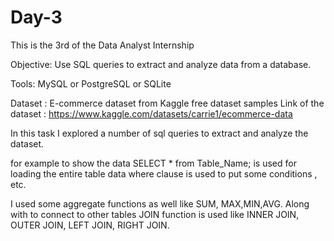 # Day-3
This is the 3rd of the Data Analyst Internship


Objective: Use SQL queries to extract and analyze data from a database.

Tools: MySQL or PostgreSQL or SQLite

Dataset : E-commerce dataset from Kaggle free dataset samples
Link of the dataset : https://www.kaggle.com/datasets/carrie1/ecommerce-data

In this task I explored a number of sql queries to extract and analyze the dataset.

for example to show the data SELECT * from Table_Name; is used for loading the entire table data 
where clause is used to put some conditions , etc.

I used some aggregate functions as well like SUM, MAX,MIN,AVG.
Along with to connect to other tables JOIN function is used like INNER JOIN, OUTER JOIN, LEFT JOIN, RIGHT JOIN.
